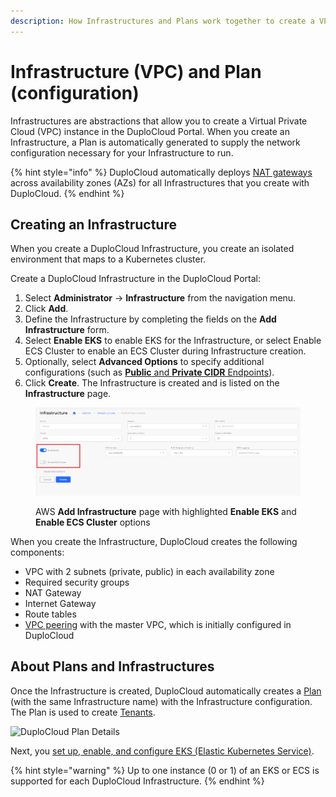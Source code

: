 ```yaml
---
description: How Infrastructures and Plans work together to create a VPC
---
```


# Infrastructure (VPC) and Plan (configuration)

Infrastructures are abstractions that allow you to create a Virtual Private Cloud (VPC) instance in the DuploCloud Portal. When you create an Infrastructure, a Plan is automatically generated to supply the network configuration necessary for your Infrastructure to run.&#x20;

{% hint style="info" %}
DuploCloud automatically deploys [NAT gateways](https://docs.aws.amazon.com/vpc/latest/userguide/vpc-nat-gateway.html) across availability zones (AZs) for all Infrastructures that you create with DuploCloud.
{% endhint %}

## Creating an Infrastructure

When you create a DuploCloud Infrastructure, you create an isolated environment that maps to a Kubernetes cluster.&#x20;

Create a DuploCloud Infrastructure in the DuploCloud Portal:

1. Select **Administrator** -> **Infrastructure** from the navigation menu.&#x20;
2. Click **Add**.
3. Define the Infrastructure by completing the fields on the **Add Infrastructure** form.&#x20;
4. Select **Enable EKS** to enable EKS for the Infrastructure, or select Enable ECS Cluster to enable an ECS Cluster during Infrastructure creation.
5. Optionally, select **Advanced Options** to specify additional configurations (such as [**Public** and **Private CIDR** Endpoints](disaster-recovery/kubernetes-cluster/enable-eks-endpoints.md)).
6. Click **Create**. The Infrastructure is created and is listed on the **Infrastructure** page.

<figure><img src="../../.gitbook/assets/AWS_Infra_new_enable_switches.png" alt=""><figcaption><p>AWS <strong>Add Infrastructure</strong> page with highlighted <strong>Enable EKS</strong> and <strong>Enable ECS Cluster</strong> options</p></figcaption></figure>

When you create the Infrastructure, DuploCloud creates the following components:

* VPC with 2 subnets (private, public) in each availability zone
* Required security groups
* NAT Gateway
* Internet Gateway
* Route tables
* [VPC peering](../aws-services/virtual-private-cloud-vpc-peering.md) with the master VPC, which is initially configured in DuploCloud

## About Plans and Infrastructures

Once the Infrastructure is created, DuploCloud automatically creates a [Plan ](../../getting-started/application-focussed-interface/plan.md)(with the same Infrastructure name) with the Infrastructure configuration. The Plan is used to create [Tenants](tenant-environment.md).

![DuploCloud Plan Details](https://duplocloud.com/wp-content/uploads/2021/11/infra-plan.png)

Next, you [set up, enable, and configure EKS (Elastic Kubernetes Service)](kubernetes-cluster/).

{% hint style="warning" %}
Up to one instance (0 or 1) of an EKS or ECS is supported for each DuploCloud Infrastructure.
{% endhint %}
